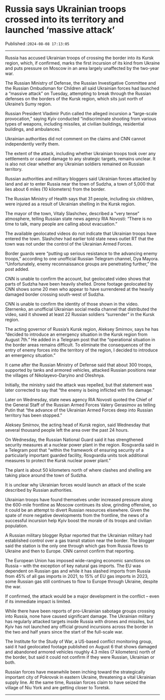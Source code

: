 # Russia says Ukrainian troops crossed into its territory and launched ‘massive attack’

Published :`2024-08-08 17:13:05`

---

Russia has accused Ukrainian troops of crossing the border into its Kursk region, which, if confirmed, marks the first incursion of its kind from Ukraine and puts pressure on Moscow in an area largely unaffected by the two-year war.

The Russian Ministry of Defense, the Russian Investigative Committee and the Russian Ombudsman for Children all said Ukrainian forces had launched a “massive attack” on Tuesday, attempting to break through the Russian defenses on the borders of the Kursk region, which sits just north of Ukraine’s Sumy region.

Russian President Vladimir Putin called the alleged incursion a “large-scale provocation,” saying Kyiv conducted “indiscriminate shooting from various types of weapons, including missiles, at civilian buildings, residential buildings, and ambulances.”

Ukrainian authorities did not comment on the claims and CNN cannot independently verify them.

The extent of the attack, including whether Ukrainian troops took over any settlements or caused damage to any strategic targets, remains unclear. It is also not clear whether any Ukrainian soldiers remained on Russian territory.

Russian authorities and military bloggers said Ukrainian forces attacked by land and air to enter Russia near the town of Sudzha, a town of 5,000 that lies about 6 miles (10 kilometers) from the border.

The Russian Ministry of Health says that 31 people, including six children, were injured as a result of Ukrainian shelling in the Kursk region.

The mayor of the town, Vitaly Slashchev, described a “very tense” atmosphere, telling Russian state news agency RIA Novosti: “There is no time to talk, many people are calling about evacuation.”

The available geolocated videos do not indicate that Ukrainian troops have entered the town. Slashchev had earlier told state news outlet RT that the town was not under the control of the Ukrainian Armed Forces.

Border guards were “putting up serious resistance to the advancing enemy troops,” according to one unofficial Russian Telegram channel, Dya Mayora. “Unfortunately, enemy reconnaissance groups are penetrating further,” the post added.

CNN is unable to confirm the account, but geolocated video shows that parts of Sudzha have been heavily shelled. Drone footage geolocated by CNN shows some 20 men who appear to have surrendered at the heavily damaged border crossing south-west of Sudzha.

CNN is unable to confirm the identity of those shown in the video. Sternenko, an unofficial Ukrainian social media channel that distributed the video, said it showed at least 22 Russian soldiers “surrender” in the Kursk region.

The acting governor of Russia’s Kursk region, Aleksey Smirnov, says he has “decided to introduce an emergency situation in the Kursk region from August 7th.” He added in a Telegram post that the “operational situation in the border areas remains difficult. To eliminate the consequences of the entry of enemy forces into the territory of the region, I decided to introduce an emergency situation.”

It came after the Russian Ministry of Defense said that about 300 troops, supported by tanks and armored vehicles, attacked Russian positions near the villages of Nikolayevo-Daryino and Oleshnya.

Initially, the ministry said the attack was repelled, but that statement was later corrected to say that “the enemy is being inflicted with fire damage.”

Later on Wednesday, state news agency RIA Novosti quoted the Chief of the General Staff of the Russian Armed Forces Valery Gerasimov as telling Putin that “the advance of the Ukrainian Armed Forces deep into Russian territory has been stopped.”

Aleksey Smirnov, the acting head of Kursk region, said Wednesday that several thousand people left the area over the past 24 hours.

On Wednesday, the Russian National Guard said it has strengthened security measures at a nuclear power plant in the region. Rosgvardia said in a Telegram post that “within the framework of ensuring security of a particularly important guarded facility, Rosgvardia units took additional measures to protect the Kursk nuclear power plant.”

The plant is about 50 kilometers north of where clashes and shelling are taking place around the town of Sudzha.

It is unclear why Ukrainian forces would launch an attack of the scale described by Russian authorities.

Ukrainian troops have found themselves under increased pressure along the 600-mile frontline as Moscow continues its slow, grinding offensive, so it could be an attempt to divert Russian resources elsewhere. Given the spate of more negative developments from the frontline, the news of a successful incursion help Kyiv boost the morale of its troops and civilian population.

A Russian military blogger Rybar reported that the Ukrainian military had established control over a gas transit station near the border. The blogger said the station is the only one through which gas from Russia flows to Ukraine and then to Europe. CNN cannot confirm that reporting.

The European Union has imposed wide-ranging economic sanctions on Russia – with the exception of key natural gas imports. The EU was dependent on Russian gas and while it has slashed imports from Russia from 45% of all gas imports in 2021, to 15% of EU gas imports in 2023, some Russian gas still continues to flow to Europe through Ukraine, despite the war.

If confirmed, the attack would be a major development in the conflict – even if its immediate impact is limited.

While there have been reports of pro-Ukrainian sabotage groups crossing into Russia, none have caused significant damage. The Ukrainian military has regularly attacked targets inside Russia with drones and missiles, but Kyiv has not launched any official ground incursions across the border in the two and half years since the start of the full-scale war.

The Institute for the Study of War, a US-based conflict monitoring group, said it had geolocated footage published on August 6 that shows damaged and abandoned armored vehicles roughly 4.3 miles (7 kilometers) north of the border, but said it could not confirm if they were Russian, Ukrainian or both.

Russian forces have meanwhile been inching toward the strategically important city of Pokrovsk in eastern Ukraine, threatening a vital Ukrainian supply line. At the same time, Russian forces claim to have seized the village of Niu York and are getting closer to Toretsk.

---

